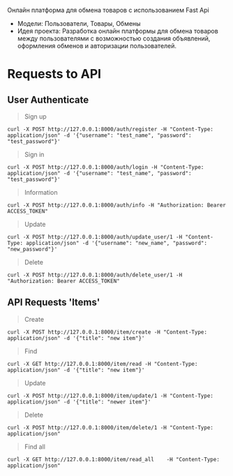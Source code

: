 Онлайн платформа для обмена товаров с использованием Fast Api
- Модели: Пользователи, Товары, Обмены
- Идея проекта: Разработка онлайн платформы для обмена товаров между пользователями с возможностью создания объявлений, оформления обменов и авторизации пользователей.

# Requests to API

## User Authenticate

> Sign up

```curl -X POST http://127.0.0.1:8000/auth/register -H "Content-Type: application/json" -d '{"username": "test_name", "password": "test_password"}'```

> Sign in

```curl -X POST http://127.0.0.1:8000/auth/login -H "Content-Type: application/json" -d '{"username": "test_name", "password": "test_password"}'```

> Information

```curl -X POST http://127.0.0.1:8000/auth/info -H "Authorization: Bearer ACCESS_TOKEN"```

> Update

```curl -X POST http://127.0.0.1:8000/auth/update_user/1 -H "Content-Type: application/json" -d '{"username": "new_name", "password": "new_password"}'```

> Delete

```curl -X POST http://127.0.0.1:8000/auth/delete_user/1 -H "Authorization: Bearer ACCESS_TOKEN"```


## API Requests 'Items'

> Create

```curl -X POST http://127.0.0.1:8000/item/create -H "Content-Type: application/json" -d '{"title": "new item"}'```

> Find

```curl -X GET http://127.0.0.1:8000/item/read -H "Content-Type: application/json" -d '{"title": "new item"}'```

> Update

```curl -X POST http://127.0.0.1:8000/item/update/1 -H "Content-Type: application/json" -d '{"title": "newer item"}'```

> Delete

```curl -X POST http://127.0.0.1:8000/item/delete/1 -H "Content-Type: application/json"```

> Find all

```curl -X GET http://127.0.0.1:8000/item/read_all    -H "Content-Type: application/json"```
